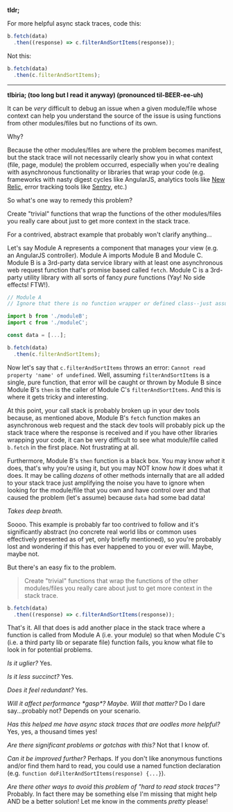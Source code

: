**tldr;**

For more helpful async stack traces, code this:

```javascript
b.fetch(data)
  .then((response) => c.filterAndSortItems(response));
```

Not this:

```javascript
b.fetch(data)
  .then(c.filterAndSortItems);
```

---

**tlbiria; (too long but I read it anyway) (pronounced til-BEER-ee-uh)**

It can be _very_ difficult to debug an issue when a given module/file whose context can help you understand the source of the issue is using functions from other modules/files but no functions of its own. 

Why? 

Because the other modules/files are where the problem becomes manifest, but the stack trace will not necessarily clearly show you in what context (file, page, module) the problem occurred, especially when you're dealing with asynchronous functionality or libraries that wrap your code (e.g. frameworks with nasty digest cycles like AngularJS, analytics tools like [New Relic](https://newrelic.com/), error tracking tools like [Sentry](https://getsentry.com/welcome/), etc.)

So what's one way to remedy this problem?

Create "trivial" functions that wrap the functions of the other modules/files you really care about just to get more context in the stack trace.

For a contrived, abstract example that probably won't clarify anything...

Let's say Module A represents a component that manages your view (e.g. an AngularJS controller). Module A imports Module B and Module C. Module B is a 3rd-party data service library with at least one asynchronous web request function that's promise based called `fetch`. Module C is a 3rd-party utility library with all sorts of fancy _pure_ functions (Yay! No side effects! FTW!).

```javascript
// Module A
// Ignore that there is no function wrapper or defined class--just assume it's an appropriately scoped module.

import b from './moduleB';
import c from './moduleC';

const data = [...];

b.fetch(data)
  .then(c.filterAndSortItems);
```

Now let's say that `c.filterAndSortItems` throws an error: `Cannot read property 'name' of undefined`. Well, assuming `filterAndSortItems` is a single, pure function, that error will be caught or thrown by Module B since Module B's `then` is the caller of Module C's `filterAndSortItems`. And this is where it gets tricky and interesting.

At this point, your call stack is probably broken up in your dev tools because, as mentioned above, Module B's `fetch` function makes an asynchronous web request and the stack dev tools will probably pick up the stack trace where the response is received and if you have other libraries wrapping your code, it can be very difficult to see what module/file called `b.fetch` in the first place. Not frustrating at all. 

Furthermore, Module B's `then` function is a black box. You may know _what_ it does, that's why you're using it, but you may NOT know _how_ it does what it does. It may be calling _dozens_ of other methods internally that are all added to your stack trace just amplifying the noise you have to ignore when looking for the module/file that you own and have control over and that caused the problem (let's assume) because `data` had some bad data!

*Takes deep breath.*

Soooo. This example is probably far too contrived to follow and it's significantly abstract (no concrete real world libs or common uses effectively presented as of yet, only briefly mentioned), so you're probably lost and wondering if this has ever happened to you or ever will. Maybe, maybe not.

But there's an easy fix to the problem.

> Create "trivial" functions that wrap the functions of the other modules/files you really care about just to get more context in the stack trace.

```javascript
b.fetch(data)
  .then((response) => c.filterAndSortItems(response));
```

That's it. All that does is add another place in the stack trace where a function is called from Module A (i.e. your module) so that when Module C's (i.e. a third party lib or separate file) function fails, you know what file to look in for potential problems.

_Is it uglier?_ Yes.

_Is it less succinct?_ Yes.

_Does it feel redundant?_ Yes.

_Will it affect performance \*gasp\*? Maybe. Will that matter?_ Do I dare say...probably not? Depends on your scenario.

_Has this helped me have async stack traces that are oodles more helpful?_ Yes, yes, a thousand times yes!

_Are there significant problems or gotchas with this?_ Not that I know of.

_Can it be improved further?_ Perhaps. If you don't like anonymous functions and/or find them hard to read, you could use a named function declaration (e.g. `function doFilterAndSortItems(response) {...}`).

_Are there other ways to avoid this problem of "hard to read stack traces"?_ Probably. In fact there may be something else I'm missing that might help AND be a better solution! Let me know in the comments *pretty* please!
